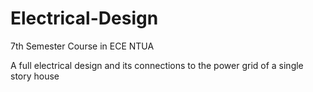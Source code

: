 # Electrical-Design
7th Semester Course in ECE NTUA 

A full electrical design and its connections to the power grid of a single story house 

